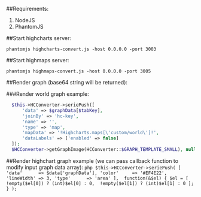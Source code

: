 ##Requirements:
  1. NodeJS
  2. PhantomJS

##Start highcharts server:
  ```shell 
  phantomjs highcharts-convert.js -host 0.0.0.0 -port 3003
  ```

##Start highmaps server:
  ```shell
  phantomjs highmaps-convert.js -host 0.0.0.0 -port 3005
  ```

##Render graph (base64 string will be returned):
  
  ###Render world graph example:
  ```php
    $this->HCConverter->seriePush([
        'data' => $graphData[$tabKey],
        'joinBy' => 'hc-key',
        'name' => '',
        'type' => 'map',
        'mapData' => '!Highcharts.maps[\'custom/world\']!',
        'dataLabels' => ['enabled' => false]
    ]);
    $HCConverter->getGraphImage(HCConverter::$GRAPH_TEMPLATE_SMALL), null, null, 35, 12, 'PNG');
  ```  
  ##Render highchart graph example (we can pass callback function to modify input graph data array):
    ```php
    $this->HCConverter->seriePush(
        [
            'data'      => $data['graphData'],
            'color'     => '#EF4E22',
            'lineWidth' => 3,
            'type'      => 'area'
        ], 
        function(&$el) {
            $el = [
                !empty($el[0]) ? (int)$el[0] : 0, 
                !empty($el[1]) ? (int)$el[1] : 0
            ];
        }
    );
    ```

